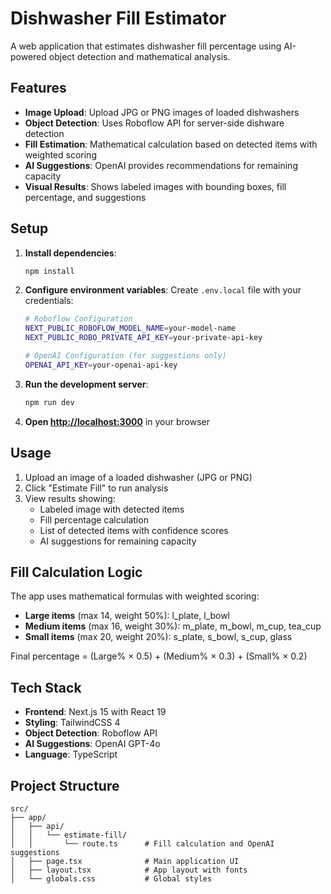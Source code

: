 # Dishwasher Fill Estimator

A web application that estimates dishwasher fill percentage using AI-powered object detection and mathematical analysis.

## Features

- **Image Upload**: Upload JPG or PNG images of loaded dishwashers
- **Object Detection**: Uses Roboflow API for server-side dishware detection
- **Fill Estimation**: Mathematical calculation based on detected items with weighted scoring
- **AI Suggestions**: OpenAI provides recommendations for remaining capacity
- **Visual Results**: Shows labeled images with bounding boxes, fill percentage, and suggestions

## Setup

1. **Install dependencies**:
   ```bash
   npm install
   ```

2. **Configure environment variables**:
   Create `.env.local` file with your credentials:
   ```bash
   # Roboflow Configuration
   NEXT_PUBLIC_ROBOFLOW_MODEL_NAME=your-model-name
   NEXT_PUBLIC_ROBO_PRIVATE_API_KEY=your-private-api-key
   
   # OpenAI Configuration (for suggestions only)
   OPENAI_API_KEY=your-openai-api-key
   ```

3. **Run the development server**:
   ```bash
   npm run dev
   ```

4. **Open [http://localhost:3000](http://localhost:3000)** in your browser

## Usage

1. Upload an image of a loaded dishwasher (JPG or PNG)
2. Click "Estimate Fill" to run analysis
3. View results showing:
   - Labeled image with detected items
   - Fill percentage calculation
   - List of detected items with confidence scores
   - AI suggestions for remaining capacity

## Fill Calculation Logic

The app uses mathematical formulas with weighted scoring:

- **Large items** (max 14, weight 50%): l_plate, l_bowl
- **Medium items** (max 16, weight 30%): m_plate, m_bowl, m_cup, tea_cup
- **Small items** (max 20, weight 20%): s_plate, s_bowl, s_cup, glass

Final percentage = (Large% × 0.5) + (Medium% × 0.3) + (Small% × 0.2)

## Tech Stack

- **Frontend**: Next.js 15 with React 19
- **Styling**: TailwindCSS 4
- **Object Detection**: Roboflow API
- **AI Suggestions**: OpenAI GPT-4o
- **Language**: TypeScript

## Project Structure

```
src/
├── app/
│   ├── api/
│   │   └── estimate-fill/
│   │       └── route.ts      # Fill calculation and OpenAI suggestions
│   ├── page.tsx              # Main application UI
│   ├── layout.tsx            # App layout with fonts
│   └── globals.css           # Global styles
```
